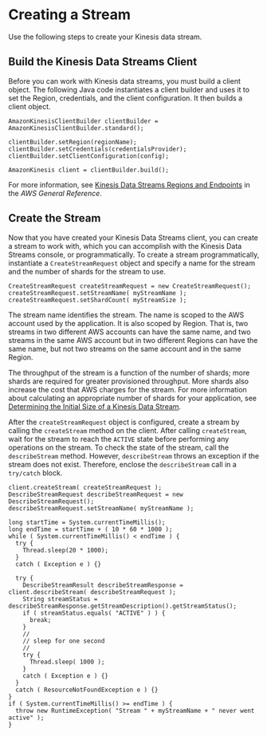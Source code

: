 # Creating a Stream<a name="kinesis-using-sdk-java-create-stream"></a>

Use the following steps to create your Kinesis data stream\.

## Build the Kinesis Data Streams Client<a name="kinesis-using-sdk-java-create-client"></a>

Before you can work with Kinesis data streams, you must build a client object\. The following Java code instantiates a client builder and uses it to set the Region, credentials, and the client configuration\. It then builds a client object\. 

```
AmazonKinesisClientBuilder clientBuilder = AmazonKinesisClientBuilder.standard();
        
clientBuilder.setRegion(regionName);
clientBuilder.setCredentials(credentialsProvider);
clientBuilder.setClientConfiguration(config);
        
AmazonKinesis client = clientBuilder.build();
```

For more information, see [Kinesis Data Streams Regions and Endpoints](http://docs.aws.amazon.com/general/latest/gr/rande.html#ak_region) in the *AWS General Reference*\.

## Create the Stream<a name="kinesis-using-sdk-java-create-the-stream"></a>

Now that you have created your Kinesis Data Streams client, you can create a stream to work with, which you can accomplish with the Kinesis Data Streams console, or programmatically\. To create a stream programmatically, instantiate a `CreateStreamRequest` object and specify a name for the stream and the number of shards for the stream to use\.

```
CreateStreamRequest createStreamRequest = new CreateStreamRequest();
createStreamRequest.setStreamName( myStreamName );
createStreamRequest.setShardCount( myStreamSize );
```

The stream name identifies the stream\. The name is scoped to the AWS account used by the application\. It is also scoped by Region\. That is, two streams in two different AWS accounts can have the same name, and two streams in the same AWS account but in two different Regions can have the same name, but not two streams on the same account and in the same Region\.

The throughput of the stream is a function of the number of shards; more shards are required for greater provisioned throughput\. More shards also increase the cost that AWS charges for the stream\. For more information about calculating an appropriate number of shards for your application, see [Determining the Initial Size of a Kinesis Data Stream](amazon-kinesis-streams.md#how-do-i-size-a-stream)\.

 After the `createStreamRequest` object is configured, create a stream by calling the `createStream` method on the client\. After calling `createStream`, wait for the stream to reach the `ACTIVE` state before performing any operations on the stream\. To check the state of the stream, call the `describeStream` method\. However, `describeStream` throws an exception if the stream does not exist\. Therefore, enclose the `describeStream` call in a `try/catch` block\. 

```
client.createStream( createStreamRequest );
DescribeStreamRequest describeStreamRequest = new DescribeStreamRequest();
describeStreamRequest.setStreamName( myStreamName );

long startTime = System.currentTimeMillis();
long endTime = startTime + ( 10 * 60 * 1000 );
while ( System.currentTimeMillis() < endTime ) {
  try {
    Thread.sleep(20 * 1000);
  } 
  catch ( Exception e ) {}
  
  try {
    DescribeStreamResult describeStreamResponse = client.describeStream( describeStreamRequest );
    String streamStatus = describeStreamResponse.getStreamDescription().getStreamStatus();
    if ( streamStatus.equals( "ACTIVE" ) ) {
      break;
    }
    //
    // sleep for one second
    //
    try {
      Thread.sleep( 1000 );
    }
    catch ( Exception e ) {}
  }
  catch ( ResourceNotFoundException e ) {}
}
if ( System.currentTimeMillis() >= endTime ) {
  throw new RuntimeException( "Stream " + myStreamName + " never went active" );
}
```